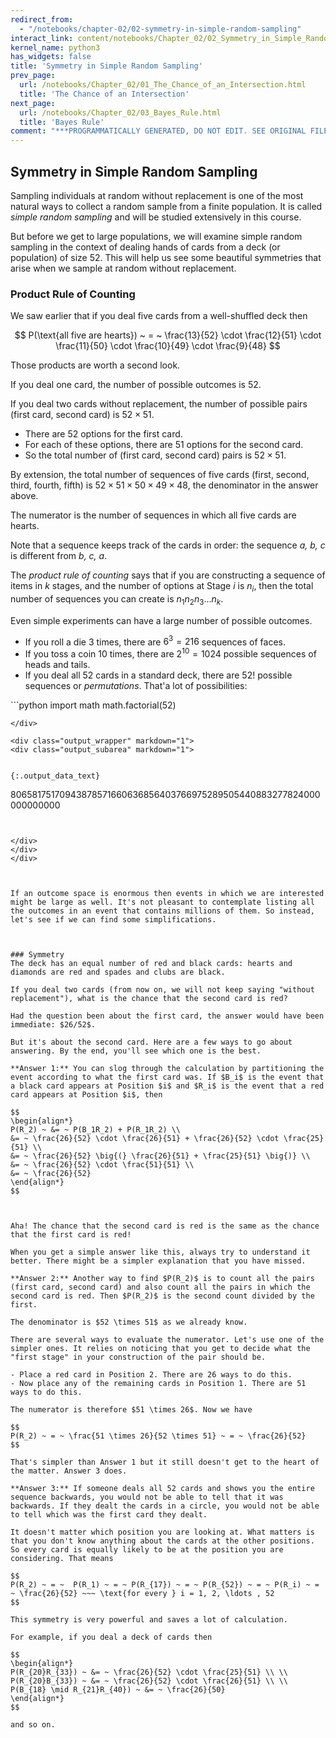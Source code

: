 ```yaml
---
redirect_from:
  - "/notebooks/chapter-02/02-symmetry-in-simple-random-sampling"
interact_link: content/notebooks/Chapter_02/02_Symmetry_in_Simple_Random_Sampling.ipynb
kernel_name: python3
has_widgets: false
title: 'Symmetry in Simple Random Sampling'
prev_page:
  url: /notebooks/Chapter_02/01_The_Chance_of_an_Intersection.html
  title: 'The Chance of an Intersection'
next_page:
  url: /notebooks/Chapter_02/03_Bayes_Rule.html
  title: 'Bayes Rule'
comment: "***PROGRAMMATICALLY GENERATED, DO NOT EDIT. SEE ORIGINAL FILES IN /content***"
---
```



## Symmetry in Simple Random Sampling



Sampling individuals at random without replacement is one of the most natural ways to collect a random sample from a finite population. It is called *simple random sampling* and will be studied extensively in this course.

But before we get to large populations, we will examine simple random sampling in the context of dealing hands of cards from a deck (or population) of size 52. This will help us see some beautiful symmetries that arise when we sample at random without replacement.



### Product Rule of Counting
We saw earlier that if you deal five cards from a well-shuffled deck then

$$
P(\text{all five are hearts}) ~ = ~ \frac{13}{52} \cdot \frac{12}{51} \cdot \frac{11}{50} \cdot \frac{10}{49} \cdot \frac{9}{48}
$$

Those products are worth a second look.

If you deal one card, the number of possible outcomes is 52.

If you deal two cards without replacement, the number of possible pairs (first card, second card) is $52 \times 51$.

- There are 52 options for the first card.
- For each of these options, there are 51 options for the second card.
- So the total number of (first card, second card) pairs is $52 \times 51$.

By extension, the total number of sequences of five cards (first, second, third, fourth, fifth) is $52 \times 51 \times 50 \times 49 \times 48$, the denominator in the answer above.

The numerator is the number of sequences in which all five cards are hearts.

Note that a sequence keeps track of the cards in order: the sequence *a, b, c* is different from *b, c, a*.

The *product rule of counting* says that if you are constructing a sequence of items in $k$ stages, and the number of options at Stage $i$ is $n_i$, then the total number of sequences you can create is $n_1n_2n_3 \ldots n_k$.

Even simple experiments can have a large number of possible outcomes.

- If you roll a die 3 times, there are $6^3 = 216$ sequences of faces.
- If you toss a coin 10 times, there are $2^{10} = 1024$ possible sequences of heads and tails.
- If you deal all 52 cards in a standard deck, there are $52!$ possible sequences or *permutations*. That'a lot of possibilities:



<div markdown="1" class="cell code_cell">
<div class="input_area" markdown="1">
```python
import math
math.factorial(52)

```
</div>

<div class="output_wrapper" markdown="1">
<div class="output_subarea" markdown="1">


{:.output_data_text}
```
80658175170943878571660636856403766975289505440883277824000000000000
```


</div>
</div>
</div>



If an outcome space is enormous then events in which we are interested might be large as well. It's not pleasant to contemplate listing all the outcomes in an event that contains millions of them. So instead, let's see if we can find some simplifications.



### Symmetry
The deck has an equal number of red and black cards: hearts and diamonds are red and spades and clubs are black.

If you deal two cards (from now on, we will not keep saying "without replacement"), what is the chance that the second card is red?

Had the question been about the first card, the answer would have been immediate: $26/52$.

But it's about the second card. Here are a few ways to go about answering. By the end, you'll see which one is the best.

**Answer 1:** You can slog through the calculation by partitioning the event according to what the first card was. If $B_i$ is the event that a black card appears at Position $i$ and $R_i$ is the event that a red card appears at Position $i$, then

$$
\begin{align*}
P(R_2) ~ &= ~ P(B_1R_2) + P(R_1R_2) \\
&= ~ \frac{26}{52} \cdot \frac{26}{51} + \frac{26}{52} \cdot \frac{25}{51} \\
&= ~ \frac{26}{52} \big{(} \frac{26}{51} + \frac{25}{51} \big{)} \\
&= ~ \frac{26}{52} \cdot \frac{51}{51} \\
&= ~ \frac{26}{52}
\end{align*}
$$



Aha! The chance that the second card is red is the same as the chance that the first card is red!

When you get a simple answer like this, always try to understand it better. There might be a simpler explanation that you have missed.

**Answer 2:** Another way to find $P(R_2)$ is to count all the pairs (first card, second card) and also count all the pairs in which the second card is red. Then $P(R_2)$ is the second count divided by the first.

The denominator is $52 \times 51$ as we already know.

There are several ways to evaluate the numerator. Let's use one of the simpler ones. It relies on noticing that you get to decide what the "first stage" in your construction of the pair should be.

- Place a red card in Position 2. There are 26 ways to do this.
- Now place any of the remaining cards in Position 1. There are 51 ways to do this. 

The numerator is therefore $51 \times 26$. Now we have

$$
P(R_2) ~ = ~ \frac{51 \times 26}{52 \times 51} ~ = ~ \frac{26}{52}
$$

That's simpler than Answer 1 but it still doesn't get to the heart of the matter. Answer 3 does.

**Answer 3:** If someone deals all 52 cards and shows you the entire sequence backwards, you would not be able to tell that it was backwards. If they dealt the cards in a circle, you would not be able to tell which was the first card they dealt.

It doesn't matter which position you are looking at. What matters is that you don't know anything about the cards at the other positions. So every card is equally likely to be at the position you are considering. That means

$$
P(R_2) ~ = ~  P(R_1) ~ = ~ P(R_{17}) ~ = ~ P(R_{52}) ~ = ~ P(R_i) ~ = ~ \frac{26}{52} ~~~ \text{for every } i = 1, 2, \ldots , 52
$$

This symmetry is very powerful and saves a lot of calculation. 

For example, if you deal a deck of cards then

$$
\begin{align*}
P(R_{20}R_{33}) ~ &= ~ \frac{26}{52} \cdot \frac{25}{51} \\ \\
P(R_{20}B_{33}) ~ &= ~ \frac{26}{52} \cdot \frac{26}{51} \\ \\
P(B_{18} \mid R_{21}R_{40}) ~ &= ~ \frac{26}{50} 
\end{align*}
$$

and so on.

